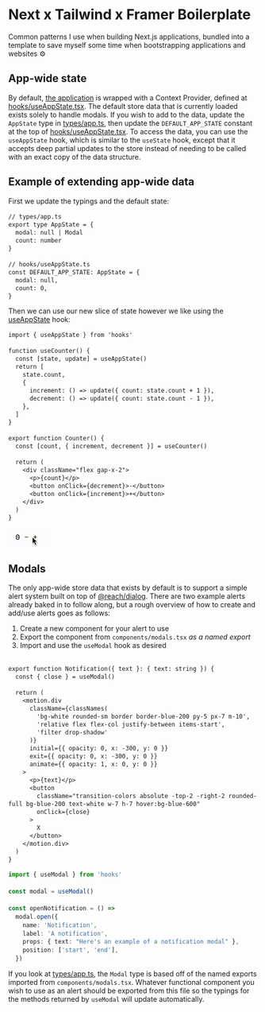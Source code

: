 # Next x Tailwind x Framer Boilerplate
Common patterns I use when building Next.js applications, bundled into a template to save myself some time when bootstrapping applications and websites ⚙️

## App-wide state
By default, [the application](pages/_app.tsx) is wrapped with a Context Provider, defined at [hooks/useAppState.tsx](hooks/useAppState.tsx). The default store data that is currently loaded exists solely to handle modals. If you wish to add to the data, update the `AppState` type in [types/app.ts](types/app.ts), then update the `DEFAULT_APP_STATE` constant at the top of [hooks/useAppState.tsx](hooks/useAppState.tsx). To access the data, you can use the `useAppState` hook, which is similar to the `useState` hook, except that it accepts deep partial updates to the store instead of needing to be called with an exact copy of the data structure.

## Example of extending app-wide data
First we update the typings and the default state:
```tsx
// types/app.ts
export type AppState = {
  modal: null | Modal
  count: number
}

// hooks/useAppState.ts
const DEFAULT_APP_STATE: AppState = {
  modal: null,
  count: 0,
}
```

Then we can use our new slice of state however we like using the [useAppState](hooks/useAppState.tsx) hook:
```tsx
import { useAppState } from 'hooks'

function useCounter() {
  const [state, update] = useAppState()
  return [
    state.count,
    {
      increment: () => update({ count: state.count + 1 }),
      decrement: () => update({ count: state.count - 1 }),
    },
  ]
}

export function Counter() {
  const [count, { increment, decrement }] = useCounter()

  return (
    <div className="flex gap-x-2">
      <p>{count}</p>
      <button onClick={decrement}>-</button>
      <button onClick={increment}>+</button>
    </div>
  )
}
```
![counter example](public/counter-example.gif)

## Modals

The only app-wide store data that exists by default is to support a simple alert system built on top of [@reach/dialog](https://reach.tech/dialog/). There are two example alerts already baked in to follow along, but a rough overview of how to create and add/use alerts goes as follows:

1. Create a new component for your alert to use
2. Export the component from `components/modals.tsx` *as a named export*
3. Import and use the `useModal` hook as desired

```tsx

export function Notification({ text }: { text: string }) {
  const { close } = useModal()

  return (
    <motion.div
      className={classNames(
        'bg-white rounded-sm border border-blue-200 py-5 px-7 m-10',
        'relative flex flex-col justify-between items-start',
        'filter drop-shadow'
      )}
      initial={{ opacity: 0, x: -300, y: 0 }}
      exit={{ opacity: 0, x: -300, y: 0 }}
      animate={{ opacity: 1, x: 0, y: 0 }}
    >
      <p>{text}</p>
      <button
        className="transition-colors absolute -top-2 -right-2 rounded-full bg-blue-200 text-white w-7 h-7 hover:bg-blue-600"
        onClick={close}
      >
        X
      </button>
    </motion.div>
  )
}
```

```ts
import { useModal } from 'hooks'

const modal = useModal()

const openNotification = () =>
  modal.open({
    name: 'Notification',
    label: 'A notification',
    props: { text: "Here's an example of a notification modal" },
    position: ['start', 'end'],
  })
```
If you look at [types/app.ts](types/app.ts), the `Modal` type is based off of the named exports imported from `components/modals.tsx`. Whatever functional component you wish to use as an alert should be exported from this file so the typings for the methods returned by `useModal` will update automatically.